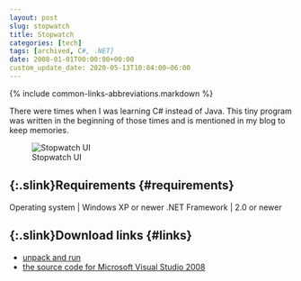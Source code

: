 ```yaml
---
layout: post
slug: stopwatch
title: Stopwatch
categories: [tech]
tags: [archived, C#, .NET]
date: 2008-01-01T00:00:00+00:00
custom_update_date: 2020-05-13T10:04:00−06:00
---
```

{% include common-links-abbreviations.markdown %}

There were times when I was learning C# instead of Java.
This tiny program was written in the beginning of those times and is mentioned in my blog to keep memories.

<figure>
  <img src="{% link /assets/img/blog/stopwatch/stopwatch-ui.png %}" alt="Stopwatch UI">
  <figcaption>Stopwatch UI</figcaption>
</figure>

## [](#requirements){:.slink}Requirements {#requirements}

Operating system | Windows XP or newer
.NET Framework | 2.0 or newer

## [](#links){:.slink}Download links {#links}
* [unpack and run](https://docs.google.com/leaf?id=0B_4a-5REfZ5jZGYyMWYzMmYtZmYwMy00MGFlLTg2N2ItMTQyY2I2NTk2MDc5&sort=name&layout=list&num=50)
* [the source code for Microsoft Visual Studio 2008](https://docs.google.com/leaf?id=0B_4a-5REfZ5jMjdiYzRhNTYtN2VhNC00ZDQ4LWJlNTQtN2NhZDI3MDY3MDVj&sort=name&layout=list&num=50)
